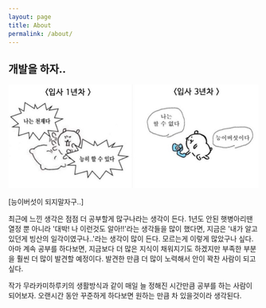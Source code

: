 ```yaml
---
layout: page
title: About
permalink: /about/
---
```




## 개발을 하자..

<img src = "/img/candoit.jpeg" class="middle-image"/>

[능이버섯이 되지말자구..]

최근에 느낀 생각은 점점 더 공부할게 많구나라는 생각이 든다. 1년도 안된 햇병아리땐 열정 뿐 아니라 '대박! 나 이런것도 알아!!'라는 생각들을 많이 했다면, 지금은 '내가 알고 있던게 빙산의 일각이였구나..'라는 생각이 많이 든다. 모르는게 이렇게 많았구나 싶다. 아마 계속 공부를 하다보면, 지금보다 더 많은 지식이 채워지기도 하겠지만 부족한 부분을 훨씬 더 많이 발견할 예정이다. 발견한 만큼 더 많이 노력해서 안이 꽉찬 사람이 되고싶다.

작가 무라카미하루키의 생활방식과 같이 매일 늘 정해진 시간만큼 공부를 하는 사람이 되어보자. 오랜시간 동안 꾸준하게 하다보면 원하는 만큼 차 있을것이라 생각된다.